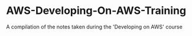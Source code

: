 # AWS-Developing-On-AWS-Training
A compilation of the notes taken during the 'Developing on AWS' course
